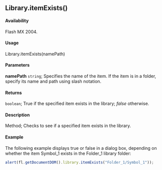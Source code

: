 ## Library.itemExists()

#### Availability

Flash MX 2004.

#### Usage

Library.itemExists(namePath)

#### Parameters

**namePath** `string`; Specifies the name of the item. If the item is in a folder, specify its name and path using slash notation.

#### Returns

`boolean`; True if the specified item exists in the library; *false* otherwise.

#### Description

Method; Checks to see if a specified item exists in the library.

#### Example

The following example displays true or false in a dialog box, depending on whether the item Symbol_1 exists in the Folder_1 library folder:

```javascript
alert(fl.getDocumentDOM().library.itemExists("Folder_1/Symbol_1"));
```
